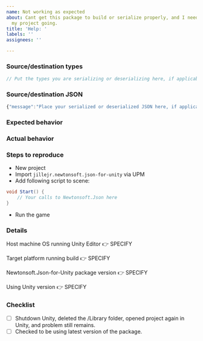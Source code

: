 ```yaml
---
name: Not working as expected
about: Cant get this package to build or serialize properly, and I need help to get
  my project going.
title: 'Help: '
labels: ''
assignees: ''

---
```


<!--

If you have questions about how to use Json.NET, please read the Json.NET documentation or ask on Stack Overflow.

https://www.newtonsoft.com/json/help
https://stackoverflow.com/questions/tagged/json.net

There are thousands of Json.NET questions on Stack Overflow with the json.net tag.

These GitHub issues are only for reporting issues with the package itself. Try evaluate if the problem relates to Newtonsoft.Json or this fork that delivers it for Unity. If it is, report it at JamesNK's repository:
https://github.com/JamesNK/Newtonsoft.Json/issues

⚠ Please note that this project is released with a Contributor Code of Conduct.
By participating in this project you agree to abide by its terms.
Read more: https://github.com/jilleJr/Newtonsoft.Json-for-Unity/blob/master/CODE_OF_CONDUCT.md

-->

### Source/destination types

```csharp
// Put the types you are serializing or deserializing here, if applicable
```

### Source/destination JSON

```javascript
{"message":"Place your serialized or deserialized JSON here, if applicable"}
```

### Expected behavior

<!-- What did you expect to happen? -->

### Actual behavior

<!-- What happened instead? -->

### Steps to reproduce

- New project
- Import `jillejr.newtonsoft.json-for-unity` via UPM
- Add following script to scene:

```csharp
void Start() {
    // Your calls to Newtonsoft.Json here
}
```

- Run the game

### Details

<!-- Windows/Mac/Linux? What dialect and version? -->
Host machine OS running Unity Editor 👉 SPECIFY

<!-- Unity build target. Windows/Mac/Linux/Android/iOS/WebGL/et.al -->
Target platform running build 👉 SPECIFY

<!-- Found in manifest.json & Package Manager window. -->
Newtonsoft.Json-for-Unity package version 👉 SPECIFY

<!-- Easiest taken from window header -->
Using Unity version 👉 SPECIFY

### Checklist

<!--
Fill in with "x" between the brackets to confirm you've completed the task. Like so:
- [x] Completed task
-->

- [ ] Shutdown Unity, deleted the /Library folder, opened project again in Unity, and problem still remains.
- [ ] Checked to be using latest version of the package.
